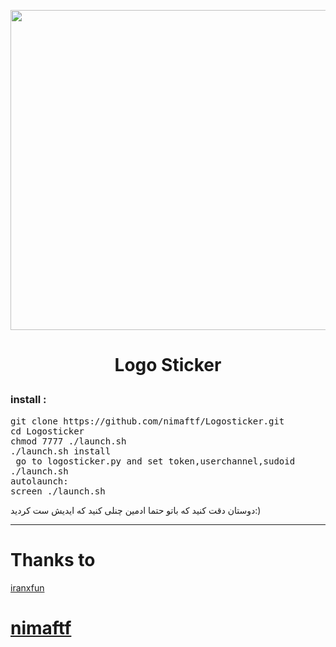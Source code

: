 <p align="center"> <img src="http://uupload.ir/files/1lm_sohei_ds.png" width="512">
<h1><p align="center"> Logo Sticker


<h3 align="left"> <strong>install :</strong>
</h3>

<pre>
<span>git clone https://github.com/nimaftf/Logosticker.git</span>
<span>cd Logosticker</span>
<span>chmod 7777 ./launch.sh</span>
<span>./launch.sh install</span>
<span> go to logosticker.py and set token,userchannel,sudoid</span>
<span>./launch.sh </span>
<span>autolaunch:</span>
<span>screen ./launch.sh </span>
</pre>
دوستان دقت کنید که باتو حتما ادمین چنلی کنید که ایدیش ست کردید:)
* * *
# Thanks to
[iranxfun](https://t.me/iranxfun)

# [nimaftf](https://t.me/nimaftf)
